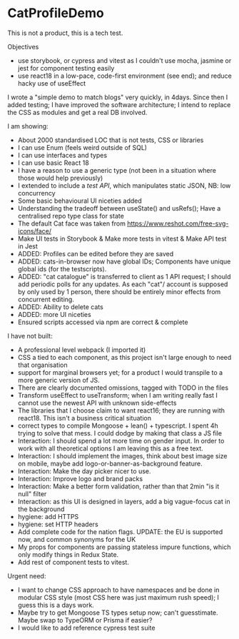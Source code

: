# CatProfileDemo

This is not a product, this is a tech test.

Objectives

- use storybook, or cypress and vitest as I couldn't use mocha, jasmine or jest for component testing easily
- use react18 in a low-pace, code-first environment (see end); and reduce hacky use of useEffect

I wrote a "simple demo to match blogs" very quickly, in 4days. Since then I added testing; I have improved the software architecture; I intend to replace the CSS as modules and get a real DB involved.

I am showing:

- About 2000 standardised LOC that is not tests, CSS or libraries
- I can use Enum (feels weird outside of SQL)
- I can use interfaces and types
- I can use basic React 18
- I have a reason to use a generic type (not been in a situation where those would help previously)
- I extended to include a _test API_, which manipulates static JSON, NB: low concurrency
- Some basic behavioural UI niceties added
- Understanding the tradeoff between useState() and usRefs(); Have a centralised repo type class for state
- The default Cat face was taken from https://www.reshot.com/free-svg-icons/face/
- Make UI tests in Storybook & Make more tests in vitest & Make API test in Jest
- ADDED: Profiles can be edited before they are saved
- ADDED: cats-in-browser now have global IDs; Components have unique global ids (for the testscripts).
- ADDED: "cat catalogue" is transferred to client as 1 API request; I should add periodic polls for any updates. As each "cat"/ account is supposed by only used by 1 person, there should be entirely minor effects from concurrent editing.
- ADDED: Ability to delete cats
- ADDED: more UI niceties
- Ensured scripts accessed via npm are correct & complete

I have not built:

- A professional level webpack (I imported it)
- CSS a tied to each component, as this project isn't large enough to need that organisation
- support for marginal browsers yet; for a product I would transpile to a more generic version of JS.
- There are clearly documented omissions, tagged with TODO in the files
- Transform useEffect to useTransform; when I am writing really fast I cannot use the newest API with unknown side-effects
- The libraries that I choose claim to want react16; they are running with react18. This isn't a business critical situation
- correct types to compile Mongoose + lean() + typescript. I spent 4h trying to solve that mess. I could dodge by making that class a JS file
- Interaction: I should spend a lot more time on gender input. In order to work with all theoretical options I am leaving this as a free text.
- Interaction: I should implement the images, think about best image size on mobile, maybe add logo-or-banner-as-background feature.
- Interaction: Make the day picker nicer to use.
- Interaction: Improve logo and brand packs
- Interaction: Make a better form validation, rather than that 2min "is it null" filter
- Interaction: as this UI is designed in layers, add a big vague-focus cat in the background
- hygiene: add HTTPS
- hygiene: set HTTP headers
- Add complete code for the nation flags. UPDATE: the EU is supported now, and common synonyms for the UK
- My props for components are passing stateless impure functions, which only modify things in Redux State.
- Add rest of component tests to vitest.

Urgent need:

- I want to change CSS approach to have namespaces and be done in modular CSS style (most CSS here was just maximum rush speed); I guess this is a days work.
- Maybe try to get Mongoose TS types setup now; can't guesstimate. Maybe swap to TypeORM or Prisma if easier?
- I would like to add reference cypress test suite 
